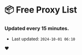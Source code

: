 # :package: Free Proxy List
### Updated every 15 minutes.

- Last updated: `2024-10-01 06:10`

:heart:
